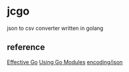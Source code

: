 # jcgo

json to csv converter written in golang

## reference

[Effective Go](https://golang.org/doc/effective_go.html)
[Using Go Modules](https://blog.golang.org/using-go-modules)
[encoding/json](https://golang.org/pkg/encoding/json/)
